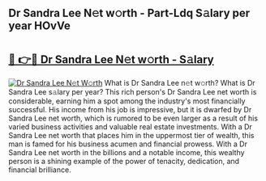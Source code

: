 ## Dr Sandra Lee N𝚎t w𝚘rth - Part-Ldq S𝚊lary per year HOvVe

# <h2><a href="http://gc2twz.nevu.top/?p=Dr+Sandra+Lee">🔗 👉🔴 Dr Sandra Lee N𝚎t w𝚘rth - S𝚊lary</a></h2>

[![Dr Sandra Lee N𝚎t W𝚘rth](https://i.imgur.com/Oavwk0R.jpeg)](http://gc2twz.nevu.top/?p=Dr+Sandra+Lee)
What is Dr Sandra Lee n𝚎t w𝚘rth? What is Dr Sandra Lee s𝚊lary per year?
This rich person's Dr Sandra Lee net worth is considerable, earning him a spot among the industry's most financially successful. His income from his job is impressive, but it is dwarfed by Dr Sandra Lee net worth, which is rumored to be even larger as a result of his varied business activities and valuable real estate investments. With a Dr Sandra Lee net worth that places him in the uppermost tier of wealth, this man is famed for his business acumen and financial prowess. With a Dr Sandra Lee net worth in the billions and a notable income, this wealthy person is a shining example of the power of tenacity, dedication, and financial brilliance.
